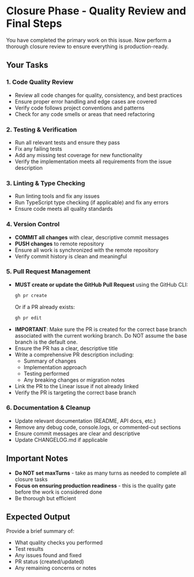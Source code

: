# Closure Phase - Quality Review and Final Steps

You have completed the primary work on this issue. Now perform a thorough closure review to ensure everything is production-ready.

## Your Tasks

### 1. Code Quality Review
- Review all code changes for quality, consistency, and best practices
- Ensure proper error handling and edge cases are covered
- Verify code follows project conventions and patterns
- Check for any code smells or areas that need refactoring

### 2. Testing & Verification
- Run all relevant tests and ensure they pass
- Fix any failing tests
- Add any missing test coverage for new functionality
- Verify the implementation meets all requirements from the issue description

### 3. Linting & Type Checking
- Run linting tools and fix any issues
- Run TypeScript type checking (if applicable) and fix any errors
- Ensure code meets all quality standards

### 4. Version Control
- **COMMIT all changes** with clear, descriptive commit messages
- **PUSH changes** to remote repository
- Ensure all work is synchronized with the remote repository
- Verify commit history is clean and meaningful

### 5. Pull Request Management
- **MUST create or update the GitHub Pull Request** using the GitHub CLI:
  ```bash
  gh pr create
  ```
  Or if a PR already exists:
  ```bash
  gh pr edit
  ```
- **IMPORTANT**: Make sure the PR is created for the correct base branch associated with the current working branch. Do NOT assume the base branch is the default one.
- Ensure the PR has a clear, descriptive title
- Write a comprehensive PR description including:
  - Summary of changes
  - Implementation approach
  - Testing performed
  - Any breaking changes or migration notes
- Link the PR to the Linear issue if not already linked
- Verify the PR is targeting the correct base branch

### 6. Documentation & Cleanup
- Update relevant documentation (README, API docs, etc.)
- Remove any debug code, console.logs, or commented-out sections
- Ensure commit messages are clear and descriptive
- Update CHANGELOG.md if applicable

## Important Notes

- **Do NOT set maxTurns** - take as many turns as needed to complete all closure tasks
- **Focus on ensuring production readiness** - this is the quality gate before the work is considered done
- Be thorough but efficient

## Expected Output

Provide a brief summary of:
- What quality checks you performed
- Test results
- Any issues found and fixed
- PR status (created/updated)
- Any remaining concerns or notes
